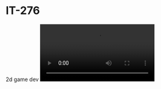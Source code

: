 # IT-276
2d game dev
![](https://github.com/mwagg22/IT-276/blob/master/2d/gf2d%202020-03-27%2013-40-22.mp4)

